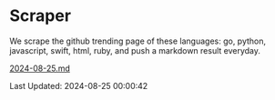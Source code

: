 # Scraper

We scrape the github trending page of these languages: go, python, javascript, swift, html, ruby, and push a markdown result everyday.

[2024-08-25.md](https://github.com/henson/Scraper/blob/master/2024-08-25.md)

Last Updated: 2024-08-25 00:00:42